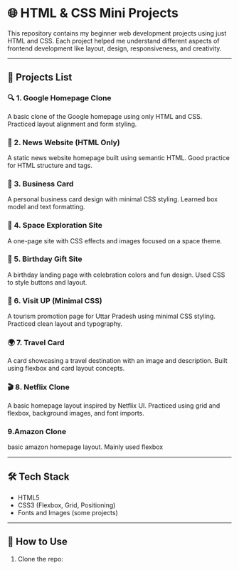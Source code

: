 # 🌐 HTML & CSS Mini Projects

This repository contains my beginner web development projects using just HTML and CSS. Each project helped me understand different aspects of frontend development like layout, design, responsiveness, and creativity.

---

## 📁 Projects List

### 🔍 1. Google Homepage Clone
A basic clone of the Google homepage using only HTML and CSS. Practiced layout alignment and form styling.

### 📰 2. News Website (HTML Only)
A static news website homepage built using semantic HTML. Good practice for HTML structure and tags.

### 💼 3. Business Card
A personal business card design with minimal CSS styling. Learned box model and text formatting.

### 🚀 4. Space Exploration Site
A one-page site with CSS effects and images focused on a space theme.

### 🎁 5. Birthday Gift Site
A birthday landing page with celebration colors and fun design. Used CSS to style buttons and layout.

### 🌆 6. Visit UP (Minimal CSS)
A tourism promotion page for Uttar Pradesh using minimal CSS styling. Practiced clean layout and typography.

### 🌍 7. Travel Card
A card showcasing a travel destination with an image and description. Built using flexbox and card layout concepts.

### 🎬 8. Netflix Clone
A basic homepage layout inspired by Netflix UI. Practiced using grid and flexbox, background images, and font imports.

### 9.Amazon Clone
basic amazon homepage layout. Mainly used flexbox

---

## 🛠 Tech Stack
- HTML5
- CSS3 (Flexbox, Grid, Positioning)
- Fonts and Images (some projects)

---

## 🔧 How to Use
1. Clone the repo:
